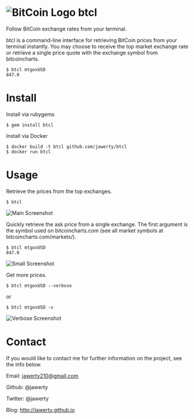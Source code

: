 # ![BitCoin Logo](http://bitcoin.org/img/opengraph.png) btcl
Follow BitCoin exchange rates from your terminal.

btcl is a command-line interface for retrieving BitCoin prices from your terminal instantly.
You may choose to receive the top market exchange rate or retrieve a single price quote with the exchange symbol from bitcoincharts.

```
$ btcl mtgoxUSD
847.0
```

# Install
Install via rubygems
```
$ gem install btcl
```

Install via Docker
```
$ docker build -t btcl github.com/jawerty/btcl
$ docker run btcl
```

# Usage
Retrieve the prices from the top exchanges.
```
$ btcl
```
![Main Screenshot](/public/1.png)

Quickly retrieve the ask price from a single exchange. The first argument is the symbol used on bitcoincharts.com (see all market symbols at bitcoincharts.com/markets/).
```
$ btcl mtgoxUSD
847.0
```
![Small Screenshot](/public/2.png)

Get more prices.
```
$ btcl mtgoxUSD --verbose
```

or

```
$ btcl mtgoxUSD -v
```
![Verbose Screenshot](/public/3.png)

# Contact
If you would like to contact me for further information on the project, see the info below.

Email: jawerty210@gmail.com

Github: @jawerty

Twitter: @jawerty

Blog: <http://jawerty.github.io>
